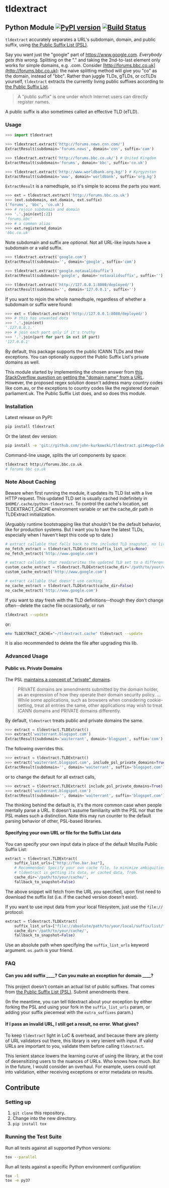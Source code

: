 # tldextract

## Python Module [![PyPI version](https://badge.fury.io/py/tldextract.svg)](https://badge.fury.io/py/tldextract) [![Build Status](https://travis-ci.com/john-kurkowski/tldextract.svg?branch=master)](https://app.travis-ci.com/github/john-kurkowski/tldextract)

`tldextract` accurately separates a URL's subdomain, domain, and public suffix,
using [the Public Suffix List (PSL)](https://publicsuffix.org).

Say you want just the "google" part of https://www.google.com. *Everybody gets
this wrong.* Splitting on the "." and taking the 2nd-to-last element only works
for simple domains, e.g. .com. Consider
[http://forums.bbc.co.uk](http://forums.bbc.co.uk): the naive splitting method
will give you "co" as the domain, instead of "bbc". Rather than juggle TLDs,
gTLDs, or ccTLDs  yourself, `tldextract` extracts the currently living public
suffixes according to [the Public Suffix List](https://publicsuffix.org).

> A "public suffix" is one under which Internet users can directly register
> names.

A public suffix is also sometimes called an effective TLD (eTLD).

### Usage

```python
>>> import tldextract

>>> tldextract.extract('http://forums.news.cnn.com/')
ExtractResult(subdomain='forums.news', domain='cnn', suffix='com')

>>> tldextract.extract('http://forums.bbc.co.uk/') # United Kingdom
ExtractResult(subdomain='forums', domain='bbc', suffix='co.uk')

>>> tldextract.extract('http://www.worldbank.org.kg/') # Kyrgyzstan
ExtractResult(subdomain='www', domain='worldbank', suffix='org.kg')
```

`ExtractResult` is a namedtuple, so it's simple to access the parts you want.

```python
>>> ext = tldextract.extract('http://forums.bbc.co.uk')
>>> (ext.subdomain, ext.domain, ext.suffix)
('forums', 'bbc', 'co.uk')
>>> # rejoin subdomain and domain
>>> '.'.join(ext[:2])
'forums.bbc'
>>> # a common alias
>>> ext.registered_domain
'bbc.co.uk'
```

Note subdomain and suffix are _optional_. Not all URL-like inputs have a
subdomain or a valid suffix.

```python
>>> tldextract.extract('google.com')
ExtractResult(subdomain='', domain='google', suffix='com')

>>> tldextract.extract('google.notavalidsuffix')
ExtractResult(subdomain='google', domain='notavalidsuffix', suffix='')

>>> tldextract.extract('http://127.0.0.1:8080/deployed/')
ExtractResult(subdomain='', domain='127.0.0.1', suffix='')
```

If you want to rejoin the whole namedtuple, regardless of whether a subdomain
or suffix were found:

```python
>>> ext = tldextract.extract('http://127.0.0.1:8080/deployed/')
>>> # this has unwanted dots
>>> '.'.join(ext)
'.127.0.0.1.'
>>> # join each part only if it's truthy
>>> '.'.join(part for part in ext if part)
'127.0.0.1'
```

By default, this package supports the public ICANN TLDs and their exceptions.
You can optionally support the Public Suffix List's private domains as well.

This module started by implementing the chosen answer from [this StackOverflow question on
getting the "domain name" from a URL](http://stackoverflow.com/questions/569137/how-to-get-domain-name-from-url/569219#569219).
However, the proposed regex solution doesn't address many country codes like
com.au, or the exceptions to country codes like the registered domain
parliament.uk. The Public Suffix List does, and so does this module.

### Installation

Latest release on PyPI:

```zsh
pip install tldextract
```

Or the latest dev version:

```zsh
pip install -e 'git://github.com/john-kurkowski/tldextract.git#egg=tldextract'
```

Command-line usage, splits the url components by space:

```zsh
tldextract http://forums.bbc.co.uk
# forums bbc co.uk
```

### Note About Caching

Beware when first running the module, it updates its TLD list with a live HTTP
request. This updated TLD set is usually cached indefinitely in `$HOME/.cache/python-tldextract`.
To control the cache's location, set TLDEXTRACT_CACHE environment variable or set the
cache_dir path in TLDExtract initialization.

(Arguably runtime bootstrapping like that shouldn't be the default behavior,
like for production systems. But I want you to have the latest TLDs, especially
when I haven't kept this code up to date.)


```python
# extract callable that falls back to the included TLD snapshot, no live HTTP fetching
no_fetch_extract = tldextract.TLDExtract(suffix_list_urls=None)
no_fetch_extract('http://www.google.com')

# extract callable that reads/writes the updated TLD set to a different path
custom_cache_extract = tldextract.TLDExtract(cache_dir='/path/to/your/cache/')
custom_cache_extract('http://www.google.com')

# extract callable that doesn't use caching
no_cache_extract = tldextract.TLDExtract(cache_dir=False)
no_cache_extract('http://www.google.com')
```

If you want to stay fresh with the TLD definitions--though they don't change
often--delete the cache file occasionally, or run

```zsh
tldextract --update
```

or:

```zsh
env TLDEXTRACT_CACHE="~/tldextract.cache" tldextract --update
```

It is also recommended to delete the file after upgrading this lib.

### Advanced Usage

#### Public vs. Private Domains

The PSL [maintains a concept of "private"
domains](https://publicsuffix.org/list/).

> PRIVATE domains are amendments submitted by the domain holder, as an
> expression of how they operate their domain security policy. … While some
> applications, such as browsers when considering cookie-setting, treat all
> entries the same, other applications may wish to treat ICANN domains and
> PRIVATE domains differently.

By default, `tldextract` treats public and private domains the same.

```python
>>> extract = tldextract.TLDExtract()
>>> extract('waiterrant.blogspot.com')
ExtractResult(subdomain='waiterrant', domain='blogspot', suffix='com')
```

The following overrides this.
```python
>>> extract = tldextract.TLDExtract()
>>> extract('waiterrant.blogspot.com', include_psl_private_domains=True)
ExtractResult(subdomain='', domain='waiterrant', suffix='blogspot.com')
```

or to change the default for all extract calls,
```python
>>> extract = tldextract.TLDExtract( include_psl_private_domains=True)
>>> extract('waiterrant.blogspot.com')
ExtractResult(subdomain='', domain='waiterrant', suffix='blogspot.com')
```

The thinking behind the default is, it's the more common case when people
mentally parse a URL. It doesn't assume familiarity with the PSL nor that the
PSL makes such a distinction. Note this may run counter to the default parsing
behavior of other, PSL-based libraries.

#### Specifying your own URL or file for the Suffix List data

You can specify your own input data in place of the default Mozilla Public Suffix List:

```python
extract = tldextract.TLDExtract(
    suffix_list_urls=["http://foo.bar.baz"],
    # Recommended: Specify your own cache file, to minimize ambiguities about where
    # tldextract is getting its data, or cached data, from.
    cache_dir='/path/to/your/cache/',
    fallback_to_snapshot=False)
```

The above snippet will fetch from the URL *you* specified, upon first need to download the
suffix list (i.e. if the cached version doesn't exist).

If you want to use input data from your local filesystem, just use the `file://` protocol:

```python
extract = tldextract.TLDExtract(
    suffix_list_urls=["file://absolute/path/to/your/local/suffix/list/file"],
    cache_dir='/path/to/your/cache/',
    fallback_to_snapshot=False)
```

Use an absolute path when specifying the `suffix_list_urls` keyword argument.
`os.path` is your friend.

### FAQ

#### Can you add suffix \_\_\_\_? Can you make an exception for domain \_\_\_\_?

This project doesn't contain an actual list of public suffixes. That comes from
[the Public Suffix List (PSL)](https://publicsuffix.org/). Submit amendments there.

(In the meantime, you can tell tldextract about your exception by either
forking the PSL and using your fork in the `suffix_list_urls` param, or adding
your suffix piecemeal with the `extra_suffixes` param.)

#### If I pass an invalid URL, I still get a result, no error. What gives?

To keep `tldextract` light in LoC & overhead, and because there are plenty of
URL validators out there, this library is very lenient with input. If valid
URLs are important to you, validate them before calling `tldextract`.

This lenient stance lowers the learning curve of using the library, at the cost
of desensitizing users to the nuances of URLs. Who knows how much. But in the
future, I would consider an overhaul. For example, users could opt into
validation, either receiving exceptions or error metadata on results.

## Contribute

### Setting up

1. `git clone` this repository.
2. Change into the new directory.
3. `pip install tox`

### Running the Test Suite

Run all tests against all supported Python versions:

```zsh
tox --parallel
```

Run all tests against a specific Python environment configuration:

```zsh
tox -l
tox -e py37
```
